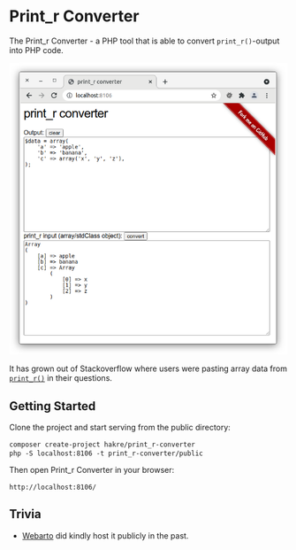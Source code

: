 # Print_r Converter

The Print_r Converter - a PHP tool that is able to convert `print_r()`-output into PHP code.


![print_r converser screenshot](screen.png)

It has grown out of Stackoverflow where users were pasting array data from [`print_r()`](http://php.net/print_r) in their questions.

## Getting Started

Clone the project and start serving from the public directory:
~~~
composer create-project hakre/print_r-converter
php -S localhost:8106 -t print_r-converter/public
~~~

Then open Print_r Converter in your browser:

~~~
http://localhost:8106/
~~~

## Trivia

* [Webarto](http://stackoverflow.com/users/424004/webarto) did kindly host it publicly in the past.

